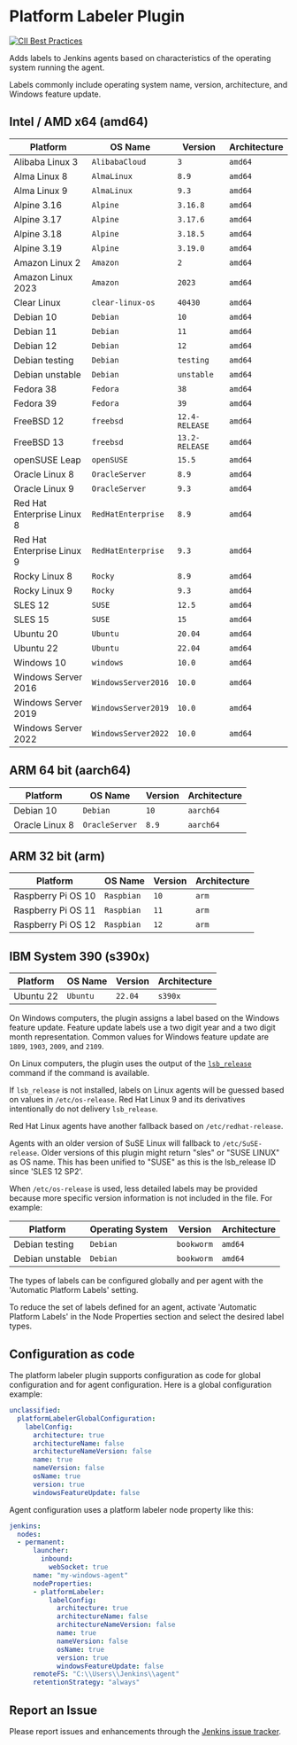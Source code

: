 # Platform Labeler Plugin

[![CII Best Practices](https://bestpractices.coreinfrastructure.org/projects/3537/badge)](https://bestpractices.coreinfrastructure.org/projects/3537)

Adds labels to Jenkins agents based on characteristics of the operating system running the agent.

Labels commonly include operating system name, version, architecture, and Windows feature update.

## Intel / AMD x64 (amd64)

| Platform                   | OS Name            | Version        | Architecture |
| -------------------------- | ------------------ | -------------- | ------------ |
| Alibaba Linux 3            | `AlibabaCloud`     | `3`            | `amd64`      | // EOL: 30 Apr 2031
| Alma Linux 8               | `AlmaLinux`        | `8.9`          | `amd64`      | // EOL: 31 Mar 2029
| Alma Linux 9               | `AlmaLinux`        | `9.3`          | `amd64`      | // EOL: 31 May 2032
| Alpine 3.16                | `Alpine`           | `3.16.8`       | `amd64`      | // EOL: 01 May 2024
| Alpine 3.17                | `Alpine`           | `3.17.6`       | `amd64`      | // EOL: 01 Nov 2024
| Alpine 3.18                | `Alpine`           | `3.18.5`       | `amd64`      | // EOL: 01 May 2025
| Alpine 3.19                | `Alpine`           | `3.19.0`       | `amd64`      | // EOL: 01 Nov 2025
| Amazon Linux 2             | `Amazon`           | `2`            | `amd64`      | // EOL: 30 Jun 2025
| Amazon Linux 2023          | `Amazon`           | `2023`         | `amd64`      | // EOL: 15 Mar 2028
| Clear Linux                | `clear-linux-os`   | `40430`        | `amd64`      |
| Debian 10                  | `Debian`           | `10`           | `amd64`      | // EOL: 30 Jun 2024
| Debian 11                  | `Debian`           | `11`           | `amd64`      | // EOL: 30 Jun 2026
| Debian 12                  | `Debian`           | `12`           | `amd64`      | // EOL: 30 Jun 2028
| Debian testing             | `Debian`           | `testing`      | `amd64`      |
| Debian unstable            | `Debian`           | `unstable`     | `amd64`      |
| Fedora 38                  | `Fedora`           | `38`           | `amd64`      | // EOL: 18 May 2024
| Fedora 39                  | `Fedora`           | `39`           | `amd64`      | // EOL:  7 Dec 2024
| FreeBSD 12                 | `freebsd`          | `12.4-RELEASE` | `amd64`      | // EOL: 31 Dec 2023
| FreeBSD 13                 | `freebsd`          | `13.2-RELEASE` | `amd64`      | // EOL: 31 Jan 2026
| openSUSE Leap              | `openSUSE`         | `15.5`         | `amd64`      | // EOL: 31 Dec 2024
| Oracle Linux 8             | `OracleServer`     | `8.9`          | `amd64`      | // EOL: 31 May 2029
| Oracle Linux 9             | `OracleServer`     | `9.3`          | `amd64`      | // EOL: 31 May 2032
| Red Hat Enterprise Linux 8 | `RedHatEnterprise` | `8.9`          | `amd64`      | // EOL: 31 May 2029
| Red Hat Enterprise Linux 9 | `RedHatEnterprise` | `9.3`          | `amd64`      | // EOL: 31 May 2032
| Rocky Linux 8              | `Rocky`            | `8.9`          | `amd64`      | // EOL: 31 May 2029
| Rocky Linux 9              | `Rocky`            | `9.3`          | `amd64`      | // EOL: 31 May 2032
| SLES 12                    | `SUSE`             | `12.5`         | `amd64`      | // EOL: 31 Oct 2027
| SLES 15                    | `SUSE`             | `15`           | `amd64`      | // EOL: 31 Jul 2031
| Ubuntu 20                  | `Ubuntu`           | `20.04`        | `amd64`      | // EOL:  2 Apr 2025
| Ubuntu 22                  | `Ubuntu`           | `22.04`        | `amd64`      | // EOL:  1 Apr 2027
| Windows 10                 | `windows`          | `10.0`         | `amd64`      | // EOL: 14 Oct 2025
| Windows Server 2016        | `WindowsServer2016`| `10.0`         | `amd64`      | // EOL: 12 Jan 2027
| Windows Server 2019        | `WindowsServer2019`| `10.0`         | `amd64`      | // EOL:  9 Jan 2029
| Windows Server 2022        | `WindowsServer2022`| `10.0`         | `amd64`      | // EOL: 14 Oct 2031

## ARM 64 bit (aarch64)

| Platform                   | OS Name            | Version        | Architecture |
| -------------------------- | ------------------ | -------------- | ------------ |
| Debian 10                  | `Debian`           | `10`           | `aarch64`    |
| Oracle Linux 8             | `OracleServer`     | `8.9`          | `aarch64`    |

## ARM 32 bit (arm)

| Platform                   | OS Name            | Version        | Architecture |
| -------------------------- | ------------------ | -------------- | ------------ |
| Raspberry Pi OS 10         | `Raspbian`         | `10`           | `arm`        |
| Raspberry Pi OS 11         | `Raspbian`         | `11`           | `arm`        |
| Raspberry Pi OS 12         | `Raspbian`         | `12`           | `arm`        |

## IBM System 390 (s390x)

| Platform                   | OS Name            | Version        | Architecture |
| -------------------------- | ------------------ | -------------- | ------------ |
| Ubuntu 22                  | `Ubuntu`           | `22.04`        | `s390x`      | // EOL:  2 Apr 2027

On Windows computers, the plugin assigns a label based on the Windows feature update.
Feature update labels use a two digit year and a two digit month representation.
Common values for Windows feature update are `1809`, `1903`, `2009`, and `2109`.

On Linux computers, the plugin uses the output of the [`lsb_release`](https://linux.die.net/man/1/lsb_release) command if the command is available.

If `lsb_release` is not installed, labels on Linux agents will be guessed based on values in `/etc/os-release`.
Red Hat Linux 9 and its derivatives intentionally do not delivery `lsb_release`.

Red Hat Linux agents have another fallback based on `/etc/redhat-release`.

Agents with an older version of SuSE Linux will fallback to `/etc/SuSE-release`. Older versions of this plugin might return "sles" or "SUSE LINUX" as OS name.
This has been unified to "SUSE" as this is the lsb_release ID since 'SLES 12 SP2'.

When `/etc/os-release` is used, less detailed labels may be provided because more specific version information is not included in the file.
For example:

| Platform                   | Operating System   | Version        | Architecture |
| -------------------------- | ------------------ | -------------- | ------------ |
| Debian testing             | `Debian`           | `bookworm`     | `amd64`      |
| Debian unstable            | `Debian`           | `bookworm`     | `amd64`      |

The types of labels can be configured globally and per agent with the 'Automatic Platform Labels' setting.

To reduce the set of labels defined for an agent, activate 'Automatic Platform Labels' in the Node Properties section and select the desired label types.

## Configuration as code

The platform labeler plugin supports configuration as code for global configuration and for agent configuration.
Here is a global configuration example:

```yaml
unclassified:
  platformLabelerGlobalConfiguration:
    labelConfig:
      architecture: true
      architectureName: false
      architectureNameVersion: false
      name: true
      nameVersion: false
      osName: true
      version: true
      windowsFeatureUpdate: false
```

Agent configuration uses a platform labeler node property like this:

```yaml
jenkins:
  nodes:
  - permanent:
      launcher:
        inbound:
          webSocket: true
      name: "my-windows-agent"
      nodeProperties:
      - platformLabeler:
          labelConfig:
            architecture: true
            architectureName: false
            architectureNameVersion: false
            name: true
            nameVersion: false
            osName: true
            version: true
            windowsFeatureUpdate: false
      remoteFS: "C:\\Users\\Jenkins\\agent"
      retentionStrategy: "always"
```

## Report an Issue

Please report issues and enhancements through the [Jenkins issue tracker](https://www.jenkins.io/participate/report-issue/redirect/#15650).
